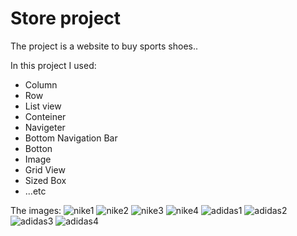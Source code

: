 # Store project

The project is a website to buy sports shoes..


In this project I used:
- Column
- Row
- List view
- Conteiner
- Navigeter
- Bottom Navigation Bar
- Botton
- Image
- Grid View
- Sized Box
- ...etc


The images:
![nike1](https://user-images.githubusercontent.com/105730518/172917676-e318133d-2543-498e-a84b-2ea557828adf.jpg)
![nike2](https://user-images.githubusercontent.com/105730518/172917680-0eefbeec-f5be-43e7-b348-d70d9ece291a.jpg)
![nike3](https://user-images.githubusercontent.com/105730518/172917686-b46a5b8a-a546-4a3f-b7f0-cc7b12cde0ec.jpg)
![nike4](https://user-images.githubusercontent.com/105730518/172917690-07672d51-6524-4785-b65a-99e0724ec89b.jpg)
![adidas1](https://user-images.githubusercontent.com/105730518/172917694-d6ed5b46-4f19-4097-bcc6-390088ee65cc.jpg)
![adidas2](https://user-images.githubusercontent.com/105730518/172917796-fd74ac50-a8ea-4fc1-a995-01dcec07c8ba.jpg)
![adidas3](https://user-images.githubusercontent.com/105730518/172917807-1370e682-5a63-43ff-bdba-42346de90599.jpg)
![adidas4](https://user-images.githubusercontent.com/105730518/172917840-b3da891e-fa15-4b7b-9199-1660a933d53e.jpg)



